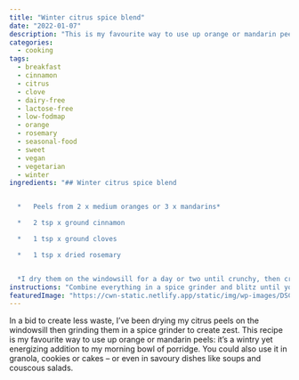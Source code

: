 ```yaml
---
title: "Winter citrus spice blend"
date: "2022-01-07"
description: "This is my favourite way to use up orange or mandarin peels: it’s a wintry yet energizing addition to a morning bowl of porridge."
categories: 
  - cooking
tags: 
  - breakfast
  - cinnamon
  - citrus
  - clove
  - dairy-free
  - lactose-free
  - low-fodmap
  - orange
  - rosemary
  - seasonal-food
  - sweet
  - vegan
  - vegetarian
  - winter
ingredients: "## Winter citrus spice blend


  *   Peels from 2 x medium oranges or 3 x mandarins*

  *   2 tsp x ground cinnamon

  *   1 tsp x ground cloves

  *   1 tsp x dried rosemary


  *I dry them on the windowsill for a day or two until crunchy, then crush in a spice grinder. If you want to speed things up, you can cook the peels for an hour or two at 100°c until curling at the edges, then dry completely before grinding."
instructions: "Combine everything in a spice grinder and blitz until you have a fine powder. Store in a sealed jar."
featuredImage: "https://cwn-static.netlify.app/static/img/wp-images/DSC_0381-1.jpeg"
---
```


In a bid to create less waste, I’ve been drying my citrus peels on the windowsill then grinding them in a spice grinder to create zest. This recipe is my favourite way to use up orange or mandarin peels: it’s a wintry yet energizing addition to my morning bowl of porridge. You could also use it in granola, cookies or cakes – or even in savoury dishes like soups and couscous salads.
